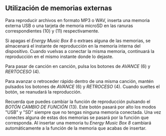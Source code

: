 ## Utilización de memorias externas

Para reproducir archivos en formato MP3 o WAV, inserta una memoria externa USB o una tarjeta de memoria microSD en las ranuras correspondientes (10) y (11) respectivamente.

Si apagas el *Energy Music Box 8* o extraes alguna de las memorias, se almacenará el instante de reproducción en la memoria interna del dispositivo. Cuando vuelvas a conectar la misma memoria, continuará la reproducción en el mismo instante donde lo dejaste.

Para pasar de canción en canción, pulsa los botones de *AVANCE* (6) y *RERTOCESO* (4). 

Para avanzar o retroceder rápido dentro de una misma canción, mantén pulsados los botones de *AVANCE* (6) y *RETROCESO* (4). Cuando sueltes el botón, se reanudará la reproducción.

Recuerda que puedes cambiar la función de reproducción pulsando el *BOTÓN CAMBIO DE FUNCIÓN* (13). Este botón pasará por alto los modos "USB" y "SD" siempre que no tengas ninguna memoria conectada. Una vez conectes alguna de estas dos memorias se pasará por la función que corresponda. Al insertar una memoria tu *Energy Music Box 8* cambiará automáticamente a la función de la memoria que acabas de insertar.

